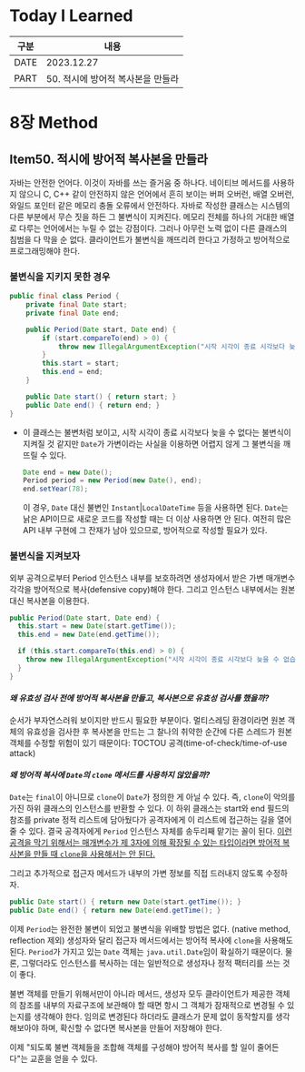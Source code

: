 # Today I Learned

| 구분 | 내용                        |
| ---- | --------------------------|
| DATE | 2023.12.27                |
| PART | 50. 적시에 방어적 복사본을 만들라 |

# 8장 Method

## Item50. 적시에 방어적 복사본을 만들라 
자바는 안전한 언어다. 이것이 자바를 쓰는 즐거움 중 하나다. 네이티브 메서드를 사용하지 않으니 C, C++ 같이 안전하지 않은 언어에서 흔히 보이는 버퍼 오버런, 배열 오버런, 와일드 포인터 같은 메모리 충돌 오류에서 안전하다. 자바로 작성한 클래스는 시스템의 다른 부분에서 무슨 짓을 하든 그 불변식이 지켜진다. 메모리 전체를 하나의 거대한 배열로 다루는 언어에서는 누릴 수 없는 강점이다. 그러나 아무런 노력 없이 다른 클래스의 침범을 다 막을 순 없다. 클라이언트가 불변식을 깨뜨리려 한다고 가정하고 방어적으로 프로그래밍해야 한다.

### 불변식을 지키지 못한 경우 
```java
public final class Period {
    private final Date start;
    private final Date end;

    public Period(Date start, Date end) {
        if (start.compareTo(end) > 0) {
            throw new IllegalArgumentException("시작 시각이 종료 시각보다 늦을 수 없습니다.");
        }
        this.start = start;
        this.end = end;
    }

    public Date start() { return start; }
    public Date end() { return end; }
}
```
* 이 클래스는 불변처럼 보이고, 시작 시각이 종료 시각보다 늦을 수 없다는 불변식이 지켜질 것 같지만 `Date`가 가변이라는 사실을 이용하면 어렵지 않게 그 불변식을 깨뜨릴 수 있다.
  ```java
  Date end = new Date();
  Period period = new Period(new Date(), end);
  end.setYear(78);
  ```
  이 경우, `Date` 대신 불변인 `Instant`|`LocalDateTime` 등을 사용하면 된다. `Date`는 낡은 API이므로 새로운 코드를 작성할 때는 더 이상 사용하면 안 된다. 여전히 많은 API 내부 구현에 그 잔재가 남아 있으므로, 방어적으로 작성할 필요가 있다.

### 불변식을 지켜보자
외부 공격으로부터 Period 인스턴스 내부를 보호하려면 생성자에서 받은 가변 매개변수 각각을 방어적으로 복사(defensive copy)해야 한다. 그리고 인스턴스 내부에서는 원본 대신 복사본을 이용한다. 
```java
public Period(Date start, Date end) {
  this.start = new Date(start.getTime());
  this.end = new Date(end.getTime());

  if (this.start.compareTo(this.end) > 0) {
    throw new IllegalArgumentException("시작 시각이 종료 시각보다 늦을 수 없습니다.");
  }
}
```

#### <strong><i>왜 유효성 검사 전에 방어적 복사본을 만들고, 복사본으로 유효성 검사를 했을까?</i></strong><br />
순서가 부자연스러워 보이지만 반드시 필요한 부분이다. 멀티스레딩 환경이라면 원본 객체의 유효성을 검사한 후 복사본을 만드는 그 찰나의 취약한 순간에 다른 스레드가 원본 객체를 수정할 위험이 있기 때문이다: TOCTOU 공격(time-of-check/time-of-use attack) 

#### <strong><i>왜 방어적 복사에 `Date`의 `clone` 메서드를 사용하지 않았을까?</i></strong><br />
`Date`는 `final`이 아니므로 `clone`이 `Date`가 정의한 게 아닐 수 있다. 즉, `clone`이 악의를 가진 하위 클래스의 인스턴스를 반환할 수 있다. 이 하위 클래스는 start와 end 필드의 참조를 private 정적 리스트에 담아뒀다가 공격자에게 이 리스트에 접근하는 길을 열어줄 수 있다. 결국 공격자에게 `Period` 인스턴스 자체를 송두리째 맡기는 꼴이 된다. <u>이런 공격을 막기 위해서는 매개변수가 제 3자에 의해 확장될 수 있는 타입이라면 방어적 복사본을 만들 때 `clone`을 사용해서는 안 된다.</u>

그리고 추가적으로 접근자 메서드가 내부의 가변 정보를 직접 드러내지 않도록 수정하자.
```java
public Date start() { return new Date(start.getTime()); }
public Date end() { return new Date(end.getTime(); }
```

이제 `Period`는 완전한 불변이 되었고 불변식을 위배할 방법은 없다. (native method, reflection 제외)
생성자와 달리 접근자 메서드에서는 방어적 복사에 `clone`을 사용해도 된다. `Period`가 가지고 있는 `Date` 객체는 `java.util.Date`임이 확실하기 때문이다. 물론, 그렇더라도 인스턴스를 복사하는 데는 일반적으로 생성자나 정적 팩터리를 쓰는 것이 좋다. 

불변 객체를 만들기 위해서만이 아니라 메서드, 생성자 모두 클라이언트가 제공한 객체의 참조를 내부의 자료구조에 보관해야 할 때면 항시 그 객체가 잠재적으로 변경될 수 있는지를 생각해야 한다. 임의로 변경된다 하더라도 클래스가 문제 없이 동작할지를 생각해보아야 하며, 확신할 수 없다면 복사본을 만들어 저장해야 한다.

이제 "되도록 불변 객체들을 조합해 객체를 구성해야 방어적 복사를 할 일이 줄어든다"는 교훈을 얻을 수 있다.